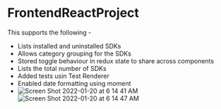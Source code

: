 # FrontendReactProject

This supports the following -

- Lists installed and uninstalled SDKs
- Allows category grouping for the SDKs
- Stored toggle behaviour in redux state to share across components
- Lists the total number of SDKs
- Added tests usin Test Renderer
- Enabled date formatting using moment
- ![Screen Shot 2022-01-20 at 6 14 41 AM](https://user-images.githubusercontent.com/41377678/150284249-6eb7b5e8-7e46-492a-a0b0-932d23d63996.png)
![Screen Shot 2022-01-20 at 6 14 47 AM](https://user-images.githubusercontent.com/41377678/150284264-557d8224-e8aa-4596-be1a-8bd35d7f3586.png)
